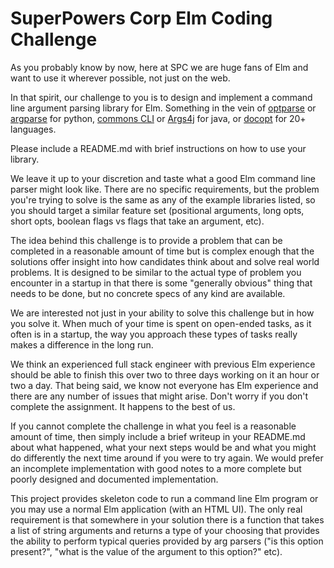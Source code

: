 # SuperPowers Corp Elm Coding Challenge

As you probably know by now, here at SPC we are huge fans of Elm and want to
use it wherever possible, not just on the web.

In that spirit, our challenge to you is to design and implement a command line
argument parsing library for Elm.  Something in the vein of
[optparse](https://docs.python.org/2/library/optparse.html) or
[argparse](https://docs.python.org/3/library/argparse.html) for python,
[commons CLI](https://commons.apache.org/proper/commons-cli/) or
[Args4j](http://args4j.kohsuke.org/) for java, or
[docopt](https://github.com/docopt) for 20+ languages.

Please include a README.md with brief instructions on how to use your library.

We leave it up to your discretion and taste what a good Elm command line parser
might look like.  There are no specific requirements, but the problem you're
trying to solve is the same as any of the example libraries listed, so you
should target a similar feature set (positional arguments, long opts, short
opts, boolean flags vs flags that take an argument, etc).

The idea behind this challenge is to provide a problem that can be completed in
a reasonable amount of time but is complex enough that the solutions offer
insight into how candidates think about and solve real world problems.  It is
designed to be similar to the actual type of problem you encounter in a startup
in that there is some "generally obvious" thing that needs to be done, but no
concrete specs of any kind are available.

We are interested not just in your ability to solve this challenge but in how
you solve it. When much of your time is spent on open-ended tasks, as it often
is in a startup, the way you approach these types of tasks really makes a
difference in the long run.

We think an experienced full stack engineer with previous Elm experience should
be able to finish this over two to three days working on it an hour or two a
day.  That being said, we know not everyone has Elm experience and there are
any number of issues that might arise.  Don't worry if you don't complete the
assignment.  It happens to the best of us.

If you cannot complete the challenge in what you feel is a reasonable amount of
time, then simply include a brief writeup in your README.md about what
happened, what your next steps would be and what you might do differently the
next time around if you were to try again.  We would prefer an incomplete
implementation with good notes to a more complete but poorly designed and
documented implementation.

This project provides skeleton code to run a command line Elm program or you
may use a normal Elm application (with an HTML UI).  The only real requirement
is that somewhere in your solution there is a function that takes a list of
string arguments and returns a type of your choosing that provides the ability
to perform typical queries provided by arg parsers ("is this option present?",
"what is the value of the argument to this option?" etc).
